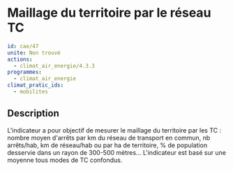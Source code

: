 # Maillage du territoire par le réseau TC
```yaml
id: cae/47
unite: Non trouvé
actions:
  - climat_air_energie/4.3.3
programmes:
  - climat_air_energie
climat_pratic_ids:
  - mobilites
```
## Description
L'indicateur a pour objectif de mesurer le maillage du territoire par les TC : nombre moyen d'arrêts par km du réseau de transport en commun, nb arrêts/hab, km de réseau/hab ou par ha de territoire, % de population desservie dans un rayon de 300-500 mètres... L'indicateur est basé sur une moyenne tous modes de TC confondus.




